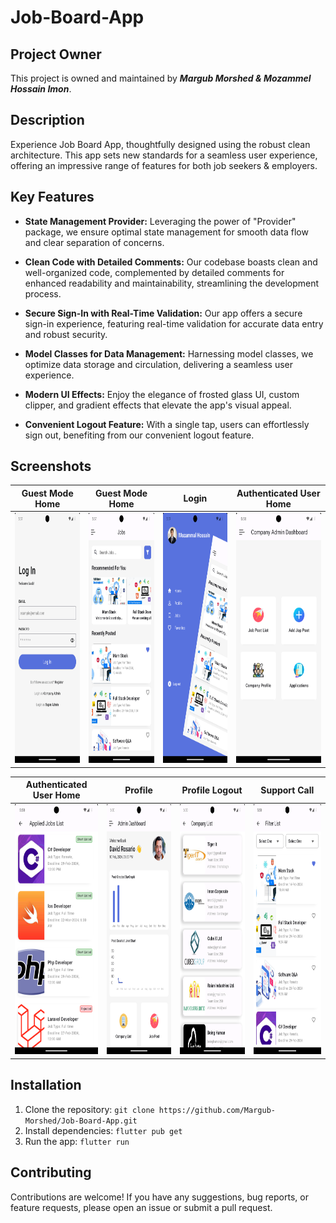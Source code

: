 # Job-Board-App
## Project Owner
This project is owned and maintained by ***Margub Morshed & Mozammel Hossain Imon***.

## Description
Experience Job Board App, thoughtfully designed using the robust clean architecture. This app sets new standards for a seamless user experience, offering an impressive range of features for both job seekers & employers.

## Key Features
- **State Management Provider:** Leveraging the power of "Provider" package, we ensure optimal state management for smooth data flow and clear separation of concerns.

- **Clean Code with Detailed Comments:** Our codebase boasts clean and well-organized code, complemented by detailed comments for enhanced readability and maintainability, streamlining the development process.

- **Secure Sign-In with Real-Time Validation:** Our app offers a secure sign-in experience, featuring real-time validation for accurate data entry and robust security.

- **Model Classes for Data Management:** Harnessing model classes, we optimize data storage and circulation, delivering a seamless user experience.

- **Modern UI Effects:** Enjoy the elegance of frosted glass UI, custom clipper, and gradient effects that elevate the app's visual appeal.

- **Convenient Logout Feature:** With a single tap, users can effortlessly sign out, benefiting from our convenient logout feature.

## Screenshots

|                        Guest Mode Home                         | Guest Mode Home | Login | Authenticated User Home |
|:--------------------------------------------------------------:| :-------------: | :---: | :---------------------: |
| <img src="assets/screenshots/1.png" height="400" width="auto"> | <img src="assets/screenshots/2.png" height="400" width="auto"> | <img src="assets/screenshots/3.png" height="400" width="auto"> | <img src="assets/screenshots/4.png" height="400" width="auto"> |

| Authenticated User Home | Profile | Profile Logout | Support Call |
| :---------------------: | :-----: | :------------: | :----------: |
| <img src="assets/screenshots/5.png" height="400" width="auto"> | <img src="assets/screenshots/6.png" height="400" width="auto"> | <img src="assets/screenshots/7.png" height="400" width="auto"> | <img src="assets/screenshots/8.png" height="400" width="auto"> |

## Installation
1. Clone the repository: `git clone https://github.com/Margub-Morshed/Job-Board-App.git`
2. Install dependencies: `flutter pub get`
3. Run the app: `flutter run`

## Contributing
Contributions are welcome! If you have any suggestions, bug reports, or feature requests, please open an issue or submit a pull request.